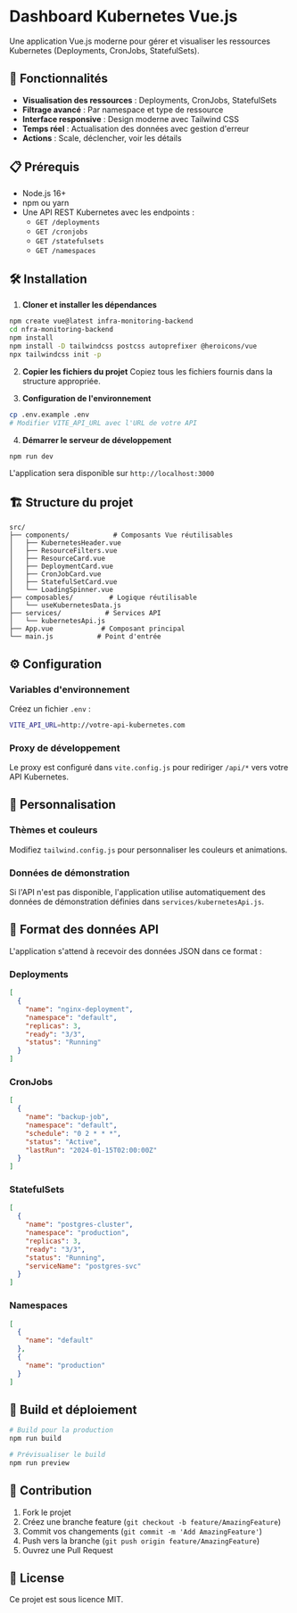 # Dashboard Kubernetes Vue.js

Une application Vue.js moderne pour gérer et visualiser les ressources Kubernetes (Deployments, CronJobs, StatefulSets).

## 🚀 Fonctionnalités

- **Visualisation des ressources** : Deployments, CronJobs, StatefulSets
- **Filtrage avancé** : Par namespace et type de ressource
- **Interface responsive** : Design moderne avec Tailwind CSS
- **Temps réel** : Actualisation des données avec gestion d'erreur
- **Actions** : Scale, déclencher, voir les détails

## 📋 Prérequis

- Node.js 16+ 
- npm ou yarn
- Une API REST Kubernetes avec les endpoints :
  - `GET /deployments`
  - `GET /cronjobs`
  - `GET /statefulsets`
  - `GET /namespaces`

## 🛠️ Installation

1. **Cloner et installer les dépendances**
```bash
npm create vue@latest infra-monitoring-backend
cd nfra-monitoring-backend
npm install
npm install -D tailwindcss postcss autoprefixer @heroicons/vue
npx tailwindcss init -p
```

2. **Copier les fichiers du projet**
Copiez tous les fichiers fournis dans la structure appropriée.

3. **Configuration de l'environnement**
```bash
cp .env.example .env
# Modifier VITE_API_URL avec l'URL de votre API
```

4. **Démarrer le serveur de développement**
```bash
npm run dev
```

L'application sera disponible sur `http://localhost:3000`

## 🏗️ Structure du projet

```
src/
├── components/           # Composants Vue réutilisables
│   ├── KubernetesHeader.vue
│   ├── ResourceFilters.vue
│   ├── ResourceCard.vue
│   ├── DeploymentCard.vue
│   ├── CronJobCard.vue
│   ├── StatefulSetCard.vue
│   └── LoadingSpinner.vue
├── composables/         # Logique réutilisable
│   └── useKubernetesData.js
├── services/           # Services API
│   └── kubernetesApi.js
├── App.vue            # Composant principal
└── main.js           # Point d'entrée
```

## ⚙️ Configuration

### Variables d'environnement

Créez un fichier `.env` :
```bash
VITE_API_URL=http://votre-api-kubernetes.com
```

### Proxy de développement

Le proxy est configuré dans `vite.config.js` pour rediriger `/api/*` vers votre API Kubernetes.

## 🎨 Personnalisation

### Thèmes et couleurs

Modifiez `tailwind.config.js` pour personnaliser les couleurs et animations.

### Données de démonstration

Si l'API n'est pas disponible, l'application utilise automatiquement des données de démonstration définies dans `services/kubernetesApi.js`.

## 📡 Format des données API

L'application s'attend à recevoir des données JSON dans ce format :

### Deployments
```json
[
  {
    "name": "nginx-deployment",
    "namespace": "default",
    "replicas": 3,
    "ready": "3/3",
    "status": "Running"
  }
]
```

### CronJobs
```json
[
  {
    "name": "backup-job",
    "namespace": "default",
    "schedule": "0 2 * * *",
    "status": "Active",
    "lastRun": "2024-01-15T02:00:00Z"
  }
]
```

### StatefulSets
```json
[
  {
    "name": "postgres-cluster",
    "namespace": "production",
    "replicas": 3,
    "ready": "3/3",
    "status": "Running",
    "serviceName": "postgres-svc"
  }
]
```

### Namespaces
```json
[
  {
    "name": "default"
  },
  {
    "name": "production"
  }
]
```

## 🚀 Build et déploiement

```bash
# Build pour la production
npm run build

# Prévisualiser le build
npm run preview
```

## 🤝 Contribution

1. Fork le projet
2. Créez une branche feature (`git checkout -b feature/AmazingFeature`)
3. Commit vos changements (`git commit -m 'Add AmazingFeature'`)
4. Push vers la branche (`git push origin feature/AmazingFeature`)
5. Ouvrez une Pull Request

## 📝 License

Ce projet est sous licence MIT.

